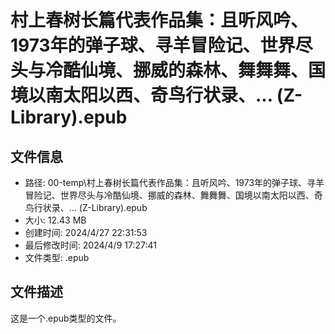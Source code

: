 ﻿# 村上春树长篇代表作品集：且听风吟、1973年的弹子球、寻羊冒险记、世界尽头与冷酷仙境、挪威的森林、舞舞舞、国境以南太阳以西、奇鸟行状录、... (Z-Library).epub

## 文件信息
- 路径: 00-temp\村上春树长篇代表作品集：且听风吟、1973年的弹子球、寻羊冒险记、世界尽头与冷酷仙境、挪威的森林、舞舞舞、国境以南太阳以西、奇鸟行状录、... (Z-Library).epub
- 大小: 12.43 MB
- 创建时间: 2024/4/27 22:31:53
- 最后修改时间: 2024/4/9 17:27:41
- 文件类型: .epub

## 文件描述
这是一个.epub类型的文件。


